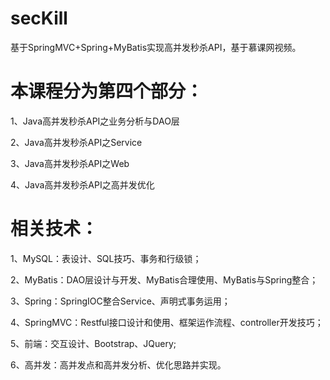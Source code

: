 # secKill
基于SpringMVC+Spring+MyBatis实现高并发秒杀API，基于慕课网视频。

# 本课程分为第四个部分：

1、Java高并发秒杀API之业务分析与DAO层

2、Java高并发秒杀API之Service

3、Java高并发秒杀API之Web

4、Java高并发秒杀API之高并发优化

# 相关技术：
1、MySQL：表设计、SQL技巧、事务和行级锁；

2、MyBatis：DAO层设计与开发、MyBatis合理使用、MyBatis与Spring整合；

3、Spring：SpringIOC整合Service、声明式事务运用；

4、SpringMVC：Restful接口设计和使用、框架运作流程、controller开发技巧；

5、前端：交互设计、Bootstrap、JQuery;

6、高并发：高并发点和高并发分析、优化思路并实现。
